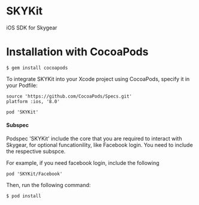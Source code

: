 # SKYKit
iOS SDK for Skygear


# Installation with CocoaPods

```
$ gem install cocoapods
```

To integrate SKYKit into your Xcode project using CocoaPods, specify it in your Podfile:

```
source 'https://github.com/CocoaPods/Specs.git'
platform :ios, '8.0'

pod 'SKYKit'
```

#### Subspec

Podspec 'SKYKit' include the core that you are required to interact with Skygear,
for optional funcationility, like Facebook login. You need to include the 
respective subspce.

For example, if you need facebook login, include the following

```
pod 'SKYKit/Facebook'
```

Then, run the following command:

```
$ pod install
```
